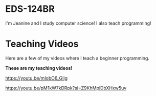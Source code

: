 # EDS-124BR
I'm Jeanine and I study computer science! I also teach programming!
# Teaching Videos
Here are a few of my videos where I teach a beginner programming.

**These are my teaching videos!**

https://youtu.be/mIobO6_GIig

https://youtu.be/pM1kW7kDRpk?si=Z9KhMpiDbXHxw5uv
